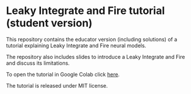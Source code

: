 # Leaky Integrate and Fire tutorial (student version)
This repository contains the educator version (including solutions) of a tutorial explaining Leaky Integrate and Fire neural models.

The repository also includes slides to introduce a Leaky Integrate and Fire and discuss its limitations.

To open the tutorial in Google Colab click [here](https://colab.research.google.com/drive/1RnrUC17d-aYZj4iTT_XjGgG6c9iwSIK8?usp=sharing).

The tutorial is released under MIT license.
